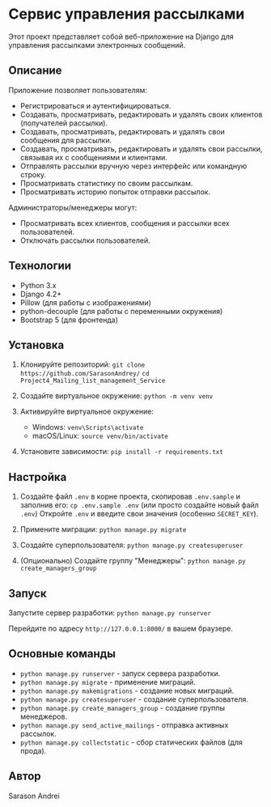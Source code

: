 # Сервис управления рассылками

Этот проект представляет собой веб-приложение на Django для управления рассылками электронных сообщений.

## Описание

Приложение позволяет пользователям:
- Регистрироваться и аутентифицироваться.
- Создавать, просматривать, редактировать и удалять своих клиентов (получателей рассылки).
- Создавать, просматривать, редактировать и удалять свои сообщения для рассылки.
- Создавать, просматривать, редактировать и удалять свои рассылки, связывая их с сообщениями и клиентами.
- Отправлять рассылки вручную через интерфейс или командную строку.
- Просматривать статистику по своим рассылкам.
- Просматривать историю попыток отправки рассылок.

Администраторы/менеджеры могут:
- Просматривать всех клиентов, сообщения и рассылки всех пользователей.
- Отключать рассылки пользователей.

## Технологии

- Python 3.x
- Django 4.2+
- Pillow (для работы с изображениями)
- python-decouple (для работы с переменными окружения)
- Bootstrap 5 (для фронтенда)

## Установка

1.  Клонируйте репозиторий:
    `git clone https://github.com/SarasonAndrey/`
    `cd Project4_Mailing_list_management_Service`

2.  Создайте виртуальное окружение:
    `python -m venv venv`

3.  Активируйте виртуальное окружение:
    *   Windows: `venv\Scripts\activate`
    *   macOS/Linux: `source venv/bin/activate`

4.  Установите зависимости:
    `pip install -r requirements.txt`

## Настройка

1.  Создайте файл `.env` в корне проекта, скопировав `.env.sample` и заполнив его:
    `cp .env.sample .env` (или просто создайте новый файл `.env`)
    Откройте `.env` и введите свои значения (особенно `SECRET_KEY`).

2.  Примените миграции:
    `python manage.py migrate`

3.  Создайте суперпользователя:
    `python manage.py createsuperuser`

4.  (Опционально) Создайте группу "Менеджеры":
    `python manage.py create_managers_group`

## Запуск

Запустите сервер разработки:
`python manage.py runserver`

Перейдите по адресу `http://127.0.0.1:8000/` в вашем браузере.

## Основные команды

- `python manage.py runserver` - запуск сервера разработки.
- `python manage.py migrate` - применение миграций.
- `python manage.py makemigrations` - создание новых миграций.
- `python manage.py createsuperuser` - создание суперпользователя.
- `python manage.py create_managers_group` - создание группы менеджеров.
- `python manage.py send_active_mailings` - отправка активных рассылок.
- `python manage.py collectstatic` - сбор статических файлов (для прода).

## Автор

Sarason Andrei